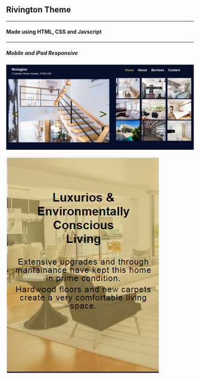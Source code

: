 ## Rivington Theme
----
#### Made using HTML, CSS and Javscript
----
##### Mobile and iPad Responsive

![Desktop_Screenshot](imgs/SS_Desktop.png)


![Mobile_Screenshot](imgs/SS_Mobile.png)
